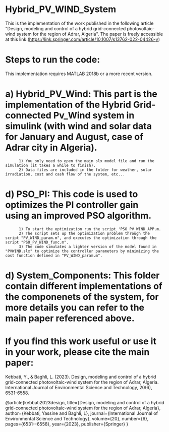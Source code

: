 # Hybrid_PV_WIND_System

This is the implementation of the work published in the following article "Design, modeling and control of a hybrid grid-connected photovoltaic-wind system for the region of Adrar, Algeria".
The paper is freely accessible at this link:(https://link.springer.com/article/10.1007/s13762-022-04426-y) 

# Steps to run the code:

This implementation requires MATLAB 2018b or a more recent version.

# a) Hybrid_PV_Wind: This part is the implementation of the Hybrid Grid-connected Pv_Wind system in simulink (with wind and solar data for January and August, case of Adrar city in Algeria).

          1) You only need to open the main slx model file and run the simulation (it takes a while to finish).
          2) Data files are included in the folder for weather, solar irradiation, cost and cash flow of the system, etc...
        

# d) PSO_PI: This code is used to optimizes the PI controller gain using an improved PSO algorithm.

          1) To start the optimization run the script 'PSO_PV_WIND_APP.m.
          2) The script sets up the optimization problem through the script "PV_WIND_param.m", and executes the optimization through the script "PSO_PV_WIND_func.m".
          3) The code simulates a lighter version of the model found in "PVWIND.slx" to optimize the controller parameters by minimizing the cost function defined in "PV_WIND_param.m". 
      
# d) System_Components: This folder contain different implementations of the componenets of the system, for more details you can refer to the main paper referenced above.          



# If you find this work useful or use it in your work, please cite the main paper:

Kebbati, Y., & Baghli, L. (2023). Design, modeling and control of a hybrid grid-connected photovoltaic-wind system for the region of Adrar, Algeria. International Journal of Environmental Science and Technology, 20(6), 6531-6558.

@article{kebbati2023design,
  title={Design, modeling and control of a hybrid grid-connected photovoltaic-wind system for the region of Adrar, Algeria},
  author={Kebbati, Yassine and Baghli, L},
  journal={International Journal of Environmental Science and Technology},
  volume={20},
  number={6},
  pages={6531--6558},
  year={2023},
  publisher={Springer}
}